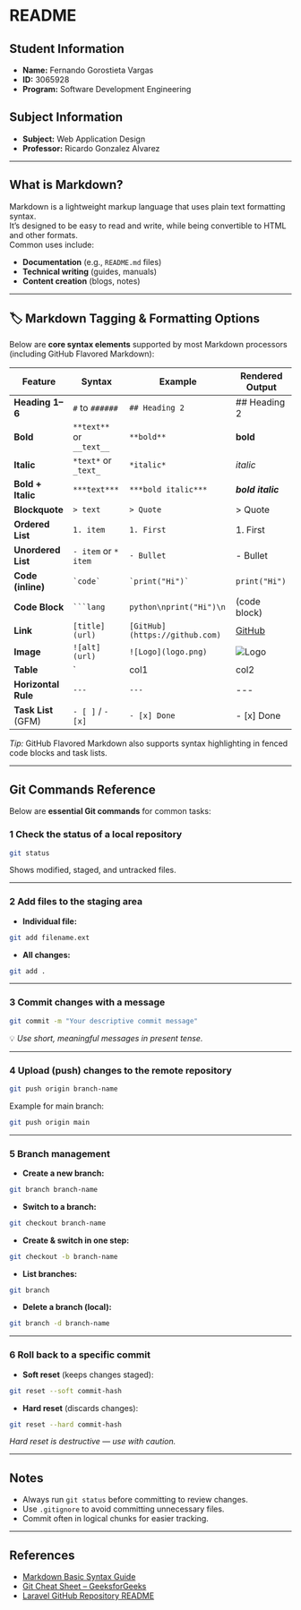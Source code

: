 #  README

##  Student Information
- **Name:** Fernando Gorostieta Vargas  
- **ID:** 3065928  
- **Program:** Software Development Engineering  

##  Subject Information
- **Subject:** Web Application Design  
- **Professor:** Ricardo Gonzalez Alvarez  

---

##  What is Markdown?
Markdown is a lightweight markup language that uses plain text formatting syntax.  
It’s designed to be easy to read and write, while being convertible to HTML and other formats.  
Common uses include:
- **Documentation** (e.g., `README.md` files)
- **Technical writing** (guides, manuals)
- **Content creation** (blogs, notes)

---

## 🏷 Markdown Tagging & Formatting Options

Below are **core syntax elements** supported by most Markdown processors (including GitHub Flavored Markdown):

| Feature | Syntax | Example | Rendered Output |
|---------|--------|---------|-----------------|
| **Heading 1–6** | `#` to `######` | `## Heading 2` | ## Heading 2 |
| **Bold** | `**text**` or `__text__` | `**bold**` | **bold** |
| **Italic** | `*text*` or `_text_` | `*italic*` | *italic* |
| **Bold + Italic** | `***text***` | `***bold italic***` | ***bold italic*** |
| **Blockquote** | `> text` | `> Quote` | > Quote |
| **Ordered List** | `1. item` | `1. First` | 1. First |
| **Unordered List** | `- item` or `* item` | `- Bullet` | - Bullet |
| **Code (inline)** | `` `code` `` | `` `print("Hi")` `` | `print("Hi")` |
| **Code Block** | ```` ```lang ```` | ```python\nprint("Hi")\n``` | (code block) |
| **Link** | `[title](url)` | `[GitHub](https://github.com)` | [GitHub](https://github.com) |
| **Image** | `![alt](url)` | `![Logo](logo.png)` | ![Logo](logo.png) |
| **Table** | `| col1 | col2 |` | see table | see table |
| **Horizontal Rule** | `---` | `---` | --- |
| **Task List** (GFM) | `- [ ]` / `- [x]` | `- [x] Done` | - [x] Done |

 *Tip:* GitHub Flavored Markdown also supports syntax highlighting in fenced code blocks and task lists.

---

##  Git Commands Reference

Below are **essential Git commands** for common tasks:

### 1️ Check the status of a local repository
```bash
git status
```
Shows modified, staged, and untracked files.

---

### 2️ Add files to the staging area
- **Individual file:**
```bash
git add filename.ext
```
- **All changes:**
```bash
git add .
```

---

### 3️ Commit changes with a message
```bash
git commit -m "Your descriptive commit message"
```
💡 *Use short, meaningful messages in present tense.*

---

### 4️ Upload (push) changes to the remote repository
```bash
git push origin branch-name
```
Example for main branch:
```bash
git push origin main
```

---

### 5️ Branch management
- **Create a new branch:**
```bash
git branch branch-name
```
- **Switch to a branch:**
```bash
git checkout branch-name
```
- **Create & switch in one step:**
```bash
git checkout -b branch-name
```
- **List branches:**
```bash
git branch
```
- **Delete a branch (local):**
```bash
git branch -d branch-name
```

---

### 6️ Roll back to a specific commit
- **Soft reset** (keeps changes staged):
```bash
git reset --soft commit-hash
```
- **Hard reset** (discards changes):
```bash
git reset --hard commit-hash
```
 *Hard reset is destructive — use with caution.*

---

##  Notes
- Always run `git status` before committing to review changes.
- Use `.gitignore` to avoid committing unnecessary files.
- Commit often in logical chunks for easier tracking.

---

##  References
- [Markdown Basic Syntax Guide](https://www.markdownguide.org/basic-syntax/)  
- [Git Cheat Sheet – GeeksforGeeks](https://www.geeksforgeeks.org/git/git-cheat-sheet/)  
- [Laravel GitHub Repository README](https://github.com/laravel/laravel#readme)